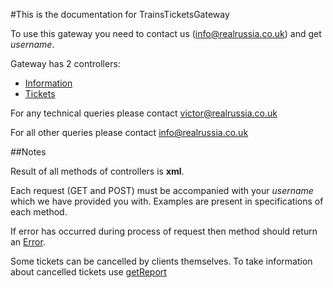 
#This is the documentation for TrainsTicketsGateway

To use this gateway you need to contact us (<info@realrussia.co.uk>) and get _username_.

Gateway has 2 controllers:

 * [Information][]
 * [Tickets][]

[Information]: controllers/InformationController.rst "Specification of Information controller"
[Tickets]: controllers/TicketsController.rst "Specification of Tickets controller"

For any technical queries please contact <victor@realrussia.co.uk>

For all other queries please contact <info@realrussia.co.uk>

##Notes

Result of all methods of controllers is **xml**.

Each request (GET and POST) must be accompanied with your _username_ which we have provided you with. Examples are present in specifications of each method.

If error has occurred during process of request then method should return an [Error](/models/response/Error.rst).

Some tickets can be cancelled by clients themselves. To take information about cancelled tickets use [getReport](/controllers/InformationController.rst#getreport)

